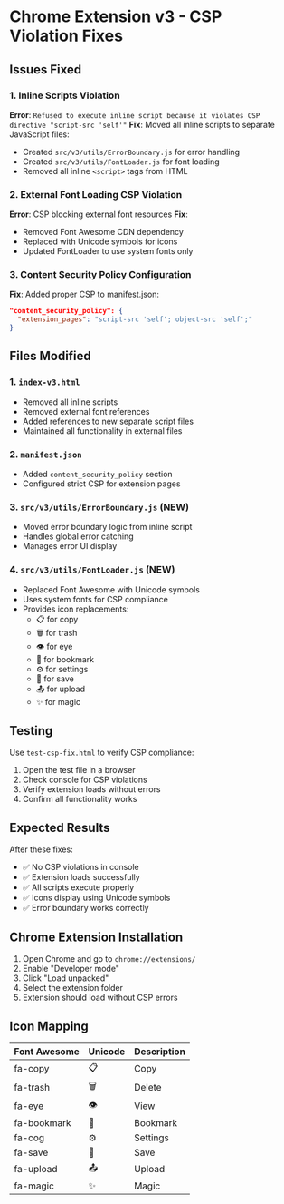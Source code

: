 # Chrome Extension v3 - CSP Violation Fixes

## Issues Fixed

### 1. Inline Scripts Violation

**Error**: `Refused to execute inline script because it violates CSP directive "script-src 'self'"`
**Fix**: Moved all inline scripts to separate JavaScript files:

- Created `src/v3/utils/ErrorBoundary.js` for error handling
- Created `src/v3/utils/FontLoader.js` for font loading
- Removed all inline `<script>` tags from HTML

### 2. External Font Loading CSP Violation

**Error**: CSP blocking external font resources
**Fix**:

- Removed Font Awesome CDN dependency
- Replaced with Unicode symbols for icons
- Updated FontLoader to use system fonts only

### 3. Content Security Policy Configuration

**Fix**: Added proper CSP to manifest.json:

```json
"content_security_policy": {
  "extension_pages": "script-src 'self'; object-src 'self';"
}
```

## Files Modified

### 1. `index-v3.html`

- Removed all inline scripts
- Removed external font references
- Added references to new separate script files
- Maintained all functionality in external files

### 2. `manifest.json`

- Added `content_security_policy` section
- Configured strict CSP for extension pages

### 3. `src/v3/utils/ErrorBoundary.js` (NEW)

- Moved error boundary logic from inline script
- Handles global error catching
- Manages error UI display

### 4. `src/v3/utils/FontLoader.js` (NEW)

- Replaced Font Awesome with Unicode symbols
- Uses system fonts for CSP compliance
- Provides icon replacements:
  - 📋 for copy
  - 🗑️ for trash
  - 👁️ for eye
  - 🔖 for bookmark
  - ⚙️ for settings
  - 💾 for save
  - 📤 for upload
  - ✨ for magic

## Testing

Use `test-csp-fix.html` to verify CSP compliance:

1. Open the test file in a browser
2. Check console for CSP violations
3. Verify extension loads without errors
4. Confirm all functionality works

## Expected Results

After these fixes:

- ✅ No CSP violations in console
- ✅ Extension loads successfully
- ✅ All scripts execute properly
- ✅ Icons display using Unicode symbols
- ✅ Error boundary works correctly

## Chrome Extension Installation

1. Open Chrome and go to `chrome://extensions/`
2. Enable "Developer mode"
3. Click "Load unpacked"
4. Select the extension folder
5. Extension should load without CSP errors

## Icon Mapping

| Font Awesome | Unicode | Description |
| ------------ | ------- | ----------- |
| fa-copy      | 📋      | Copy        |
| fa-trash     | 🗑️      | Delete      |
| fa-eye       | 👁️      | View        |
| fa-bookmark  | 🔖      | Bookmark    |
| fa-cog       | ⚙️      | Settings    |
| fa-save      | 💾      | Save        |
| fa-upload    | 📤      | Upload      |
| fa-magic     | ✨      | Magic       |
